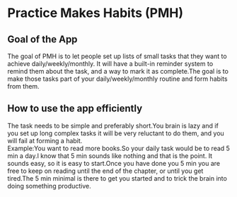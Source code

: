 # Practice Makes Habits (PMH)

## Goal of the App
The goal of PMH is to let people set up lists of small tasks that they want to
achieve daily/weekly/monthly. It will have a built-in reminder system to remind them
about the task, and a way to mark it as complete.The goal is to make those tasks 
part of your daily/weekly/monthly routine and form habits from them.

## How to use the app efficiently 
The task needs to be simple and preferably short.You brain is lazy and if you set up long complex tasks it
will be very reluctant to do them, and you will fail at forming a habit. <br>
Example:You want to read more books.So your daily task would be to read 5 min a day.I know that 5 min
sounds like nothing and that is the point. It sounds easy, so it is easy to start.Once you have done you 5 min
you are free to keep on reading until the end of the chapter, or until you get tired.The 5 min minimal is 
there to get you started and to trick the brain into doing something productive.